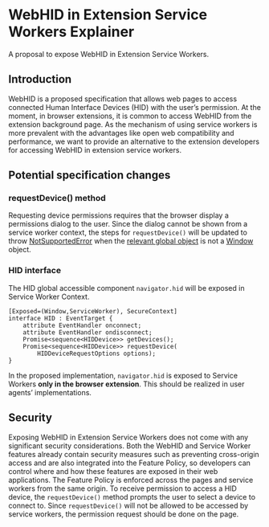 # WebHID in Extension Service Workers Explainer

A proposal to expose WebHID in Extension Service Workers.

<!-- TOC -->
<!-- /TOC -->

## Introduction
WebHID is a proposed specification that allows web pages to access connected Human Interface Devices (HID) with the user’s permission. At the moment, in browser extensions, it is common to access WebHID from the extension background page. As the mechanism of using service workers is more prevalent with the advantages like open web compatibility and performance, we want to provide an alternative to the extension developers for accessing WebHID in extension service workers.

## Potential specification changes

### requestDevice() method
Requesting device permissions requires that the browser display a permissions dialog to the user. Since the dialog cannot be shown from a service worker context, the steps for `requestDevice()` will be updated to throw [NotSupportedError](https://webidl.spec.whatwg.org/#notsupportederror) when the [relevant global object](https://html.spec.whatwg.org/multipage/webappapis.html#concept-relevant-global) is not a [Window](https://html.spec.whatwg.org/multipage/window-object.html#window) object.

### HID interface
The HID global accessible component `navigator.hid` will be exposed in Service Worker Context.

```webidl
[Exposed=(Window,ServiceWorker), SecureContext]
interface HID : EventTarget {
    attribute EventHandler onconnect;
    attribute EventHandler ondisconnect;
    Promise<sequence<HIDDevice>> getDevices();
    Promise<sequence<HIDDevice>> requestDevice(
        HIDDeviceRequestOptions options);
}
```

In the proposed implementation, `navigator.hid` is exposed to Service Workers **only in the browser extension**. This should be realized in user agents’ implementations.

## Security
Exposing WebHID in Extension Service Workers does not come with any significant security considerations. Both the WebHID and Service Worker features already contain security measures such as preventing cross-origin access and are also integrated into the Feature Policy, so developers can control where and how these features are exposed in their web applications. The Feature Policy is enforced across the pages and service workers from the same origin. To receive permission to access a HID device, the `requestDevice()` method prompts the user to select a device to connect to. Since `requestDevice()` will not be allowed to be accessed by service workers, the permission request should be done on the page. 